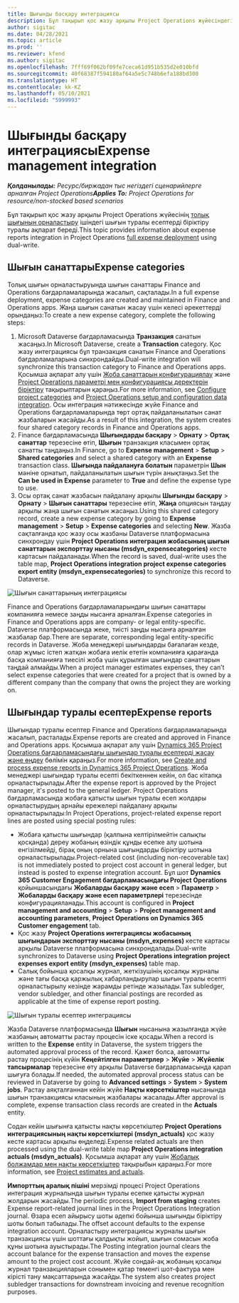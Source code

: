 ```yaml
---
title: Шығынды басқару интеграциясы
description: Бұл тақырып қос жазу арқылы Project Operations жүйесіндегі шығын есебін біріктіру туралы ақпарат береді.
author: sigitac
ms.date: 04/28/2021
ms.topic: article
ms.prod: ''
ms.reviewer: kfend
ms.author: sigitac
ms.openlocfilehash: 7fff69f062bf09fe7ceca61d951b535d2e010bfd
ms.sourcegitcommit: 40f68387f594180af64a5e5c748b6efa188bd300
ms.translationtype: HT
ms.contentlocale: kk-KZ
ms.lasthandoff: 05/10/2021
ms.locfileid: "5999993"
---
```

# <a name="expense-management-integration"></a><span data-ttu-id="8ff18-103">Шығынды басқару интеграциясы</span><span class="sxs-lookup"><span data-stu-id="8ff18-103">Expense management integration</span></span>

<span data-ttu-id="8ff18-104">_**Қолданылады:** Ресурс/биржадан тыс негіздегі сценарийлерге арналған Project Operations_</span><span class="sxs-lookup"><span data-stu-id="8ff18-104">_**Applies To:** Project Operations for resource/non-stocked based scenarios_</span></span>

<span data-ttu-id="8ff18-105">Бұл тақырып қос жазу арқылы Project Operations жүйесінің [толық шығынын орналастыру](../expense/expense-overview.md) ішіндегі шығын туралы есептерді біріктіру туралы ақпарат береді.</span><span class="sxs-lookup"><span data-stu-id="8ff18-105">This topic provides information about expense reports integration in Project Operations [full expense deployment](../expense/expense-overview.md) using dual-write.</span></span>

## <a name="expense-categories"></a><span data-ttu-id="8ff18-106">Шығын санаттары</span><span class="sxs-lookup"><span data-stu-id="8ff18-106">Expense categories</span></span>

<span data-ttu-id="8ff18-107">Толық шығын орналастыруында шығын санаттары Finance and Operations бағдарламаларында жасалып, сақталады.</span><span class="sxs-lookup"><span data-stu-id="8ff18-107">In a full expense deployment, expense categories are created and maintained in Finance and Operations apps.</span></span> <span data-ttu-id="8ff18-108">Жаңа шығын санатын жасау үшін келесі әрекеттерді орындаңыз:</span><span class="sxs-lookup"><span data-stu-id="8ff18-108">To create a new expense category, complete the following steps:</span></span>

1. <span data-ttu-id="8ff18-109">Microsoft Dataverse бағдарламасында **Транзакция** санатын жасаңыз.</span><span class="sxs-lookup"><span data-stu-id="8ff18-109">In Microsoft Dataverse, create a **Transaction** category.</span></span> <span data-ttu-id="8ff18-110">Қос жазу интеграциясы бұл транзакция санатын Finance and Operations бағдарламаларына синхрондайды.</span><span class="sxs-lookup"><span data-stu-id="8ff18-110">Dual-write integration will synchronize this transaction category to Finance and Operations apps.</span></span> <span data-ttu-id="8ff18-111">Қосымша ақпарат алу үшін [Жоба санаттарын конфигурациялау](/dynamics365/project-operations/project-accounting/configure-project-categories) және [Project Operations параметрі мен конфигурациясы деректерін біріктіру](resource-dual-write-setup-integration.md) тақырыптарын қараңыз.</span><span class="sxs-lookup"><span data-stu-id="8ff18-111">For more information, see [Configure project categories](/dynamics365/project-operations/project-accounting/configure-project-categories) and [Project Operations setup and configuration data integration](resource-dual-write-setup-integration.md).</span></span> <span data-ttu-id="8ff18-112">Осы интеграция нәтижесінде жүйе Finance and Operations бағдарламаларында төрт ортақ пайдаланылатын санат жазбаларын жасайды.</span><span class="sxs-lookup"><span data-stu-id="8ff18-112">As a result of this integration, the system creates four shared category records in Finance and Operations apps.</span></span>
2. <span data-ttu-id="8ff18-113">Finance бағдарламасында **Шығындарды басқару** > **Орнату** > **Ортақ санаттар** терезесіне өтіп, **Шығын** транзакция класымен ортақ санатты таңдаңыз.</span><span class="sxs-lookup"><span data-stu-id="8ff18-113">In Finance, go to **Expense management** > **Setup** > **Shared categories** and select a shared category with an **Expense** transaction class.</span></span> <span data-ttu-id="8ff18-114">**Шығында пайдалануға болатын** параметрін **Шын** мәніне орнатып, пайдаланылатын шығын түрін анықтаңыз.</span><span class="sxs-lookup"><span data-stu-id="8ff18-114">Set the **Can be used in Expense** parameter to **True** and define the expense type to use.</span></span>
3. <span data-ttu-id="8ff18-115">Осы ортақ санат жазбасын пайдалану арқылы **Шығынды басқару** > **Орнату** > **Шығын санаттары** терезесіне өтіп, **Жаңа** опциясын таңдау арқылы жаңа шығын санатын жасаңыз.</span><span class="sxs-lookup"><span data-stu-id="8ff18-115">Using this shared category record, create a new expense category by going to **Expense management** > **Setup** > **Expense categories** and selecting **New**.</span></span> <span data-ttu-id="8ff18-116">Жазба сақталғанда қос жазу осы жазбаны Dataverse платформасына синхрондау үшін **Project Operations интеграция жобасының шығын санаттарын экспорттау нысаны (msdyn\_expensecategories)** кесте картасын пайдаланады.</span><span class="sxs-lookup"><span data-stu-id="8ff18-116">When the record is saved, dual-write uses the table map, **Project Operations integration project expense categories export entity (msdyn\_expensecategories)** to synchronize this record to Dataverse.</span></span>

  ![Шығын санаттарының интеграциясы](./media/DW6ExpenseCategories.png)

<span data-ttu-id="8ff18-118">Finance and Operations бағдарламаларындағы шығын санаттары компанияға немесе заңды нысанға арналған.</span><span class="sxs-lookup"><span data-stu-id="8ff18-118">Expense categories in Finance and Operations apps are company- or legal entity-specific.</span></span> <span data-ttu-id="8ff18-119">Dataverse платформасында жеке, тиісті заңды нысанға арналған жазбалар бар.</span><span class="sxs-lookup"><span data-stu-id="8ff18-119">There are separate, corresponding legal entity-specific records in Dataverse.</span></span> <span data-ttu-id="8ff18-120">Жоба менеджері шығындарды бағалаған кезде, олар жұмыс істеп жатқан жобаға иелік ететін компанияға қарағанда басқа компанияға тиесілі жоба үшін құрылған шығындар санаттарын таңдай алмайды.</span><span class="sxs-lookup"><span data-stu-id="8ff18-120">When a project manager estimates expenses, they can’t select expense categories that were created for a project that is owned by a different company than the company that owns the project they are working on.</span></span> 

## <a name="expense-reports"></a><span data-ttu-id="8ff18-121">Шығындар туралы есептер</span><span class="sxs-lookup"><span data-stu-id="8ff18-121">Expense reports</span></span>

<span data-ttu-id="8ff18-122">Шығындар туралы есептер Finance and Operations бағдарламаларында жасалып, расталады.</span><span class="sxs-lookup"><span data-stu-id="8ff18-122">Expense reports are created and approved in Finance and Operations apps.</span></span> <span data-ttu-id="8ff18-123">Қосымша ақпарат алу үшін [Dynamics 365 Project Operations бағдарламасындағы шығындар туралы есептерді жасау және өңдеу](/learn/modules/create-process-expense-reports/) бөлімін қараңыз.</span><span class="sxs-lookup"><span data-stu-id="8ff18-123">For more information, see [Create and process expense reports in Dynamics 365 Project Operations](/learn/modules/create-process-expense-reports/).</span></span> <span data-ttu-id="8ff18-124">Жоба менеджері шығындар туралы есепті бекіткеннен кейін, ол бас кітапқа орналастырылады.</span><span class="sxs-lookup"><span data-stu-id="8ff18-124">After the expense report is approved by the Project manager, it's posted to the general ledger.</span></span> <span data-ttu-id="8ff18-125">Project Operations бағдарламасында жобаға қатысты шығын туралы есеп жолдары орналастырудың арнайы ережелері пайдалану арқылы орналастырылады:</span><span class="sxs-lookup"><span data-stu-id="8ff18-125">In Project Operations, project-related expense report lines are posted using special posting rules:</span></span>

  - <span data-ttu-id="8ff18-126">Жобаға қатысты шығындар (қалпына келтірілмейтін салықты қосқанда) дереу жобаның өзіндік құнды есепке алу шотына енгізілмейді, бірақ оның орнына шығындарды біріктіру шотына орналастырылады.</span><span class="sxs-lookup"><span data-stu-id="8ff18-126">Project-related cost (including non-recoverable tax) is not immediately posted to project cost account in general ledger, but instead is posted to expense integration account.</span></span> <span data-ttu-id="8ff18-127">Бұл шот **Dynamics 365 Customer Engagement бағдарламасындағы Project Operations** қойыншасындағы **Жобаларды басқару және есеп** > **Параметр** > **Жобаларды басқару және есеп параметрлері** терезесінде конфигурацияланады.</span><span class="sxs-lookup"><span data-stu-id="8ff18-127">This account is configured in **Project management and accounting** > **Setup** > **Project management and accounting parameters**, **Project Operations on Dynamics 365 Customer engagement** tab.</span></span>
  - <span data-ttu-id="8ff18-128">Қос жазу **Project Operations интеграциясы жобасының шығындарын экспорттау нысаны (msdyn\_expenses)** кесте картасы арқылы Dataverse платформасына синхрондалады.</span><span class="sxs-lookup"><span data-stu-id="8ff18-128">Dual-write synchronizes to Dataverse using **Project Operations integration project expenses export entity (msdyn\_expenses)** table map.</span></span>
  - <span data-ttu-id="8ff18-129">Салық бойынша қосалқы журнал, жеткізушінің қосалқы журналы және тағы басқа қаржылық хабарландырулар шығын туралы есепті орналастырылу кезінде жарамды ретінде жазылады.</span><span class="sxs-lookup"><span data-stu-id="8ff18-129">Tax subledger, vendor subledger, and other financial postings are recorded as applicable at the time of expense report posting.</span></span>

  ![Шығын туралы есептер интеграциясы](./media/DW6ExpenseReports.png)

<span data-ttu-id="8ff18-131">Жазба Dataverse платформасында **Шығын** нысанына жазылғанда жүйе жазбаның автоматты растау процесін іске қосады.</span><span class="sxs-lookup"><span data-stu-id="8ff18-131">When a record is written to the **Expense** entity in Dataverse, the system triggers the automated approval process of the record.</span></span> <span data-ttu-id="8ff18-132">Қажет болса, автоматты растау процесінің күйін **Кеңейтілген параметрлер** > **Жүйе** > **Жүйелік тапсырмалар** терезесіне өту арқылы Dataverse бағдарламасында қарап шығуға болады.</span><span class="sxs-lookup"><span data-stu-id="8ff18-132">If needed, the automated approval process status can be reviewed in Dataverse by going to **Advanced settings** > **System** > **System jobs**.</span></span> <span data-ttu-id="8ff18-133">Растау аяқталғаннан кейін жүйе **Нақты көрсеткіштер** нысанында шығын транзакциясы класының жазбалары жасалады.</span><span class="sxs-lookup"><span data-stu-id="8ff18-133">After approval is complete, expense transaction class records are created in the **Actuals** entity.</span></span>

<span data-ttu-id="8ff18-134">Содан кейін шығынға қатысты нақты көрсеткіштер **Project Operations интеграциясының нақты көрсеткіштері (msdyn\_actuals)** қос жазу кесте картасы арқылы өңделеді.</span><span class="sxs-lookup"><span data-stu-id="8ff18-134">Expense related actuals are then processed using the dual-write table map **Project Operations integration actuals (msdyn\_actuals)**.</span></span> <span data-ttu-id="8ff18-135">Қосымша ақпарат алу үшін [Жобалық болжамдар мен нақты көрсеткіштер](resource-dual-write-estimates-actuals.md) тақырыбын қараңыз.</span><span class="sxs-lookup"><span data-stu-id="8ff18-135">For more information, see [Project estimates and actuals](resource-dual-write-estimates-actuals.md).</span></span>

<span data-ttu-id="8ff18-136">**Импорттың аралық пішіні** мерзімді процесі Project Operations интеграция журналында шығын туралы есепке қатысты журнал жолдарын жасайды.</span><span class="sxs-lookup"><span data-stu-id="8ff18-136">The periodic process, **Import from staging** creates Expense report-related journal lines in the Project Operations Integration journal.</span></span> <span data-ttu-id="8ff18-137">Өзара есеп айырысу шоты әдепкі бойынша шығынды біріктіру шоты болып табылады.</span><span class="sxs-lookup"><span data-stu-id="8ff18-137">The offset account defaults to the expense integration account.</span></span> <span data-ttu-id="8ff18-138">Орналастыру интеграциясы журналы шығын транзакциясы үшін шоттағы қалдықты жойып, шығын сомасын жоба құны шотына ауыстырады.</span><span class="sxs-lookup"><span data-stu-id="8ff18-138">The Posting integration journal clears the account balance for the expense transaction and moves the expense amount to the project cost account.</span></span> <span data-ttu-id="8ff18-139">Жүйе сондай-ақ жобаның қосалқы журнал транзакцияларын сонымен қатар төменгі шот-фактура мен кірісті тану мақсаттарында жасайды.</span><span class="sxs-lookup"><span data-stu-id="8ff18-139">The system also creates project subledger transactions for downstream invoicing and revenue recognition purposes.</span></span>
